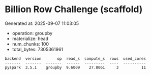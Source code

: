 # Billion Row Challenge (scaffold)

Generated at: 2025-09-07 11:03:05

- operation: groupby
- materialize: head
- num_chunks: 100
- total_bytes: 7305361961

```text
backend  version       op  read_s  compute_s  rows  used_cores
-------  -------  -------  ------  ---------  ----  ----------
pyspark  3.5.1    groupby  9.6009    27.8061     3          11
```
